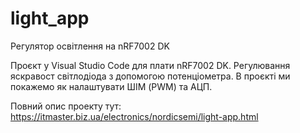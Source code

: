 # light_app
Регулятор освітлення на nRF7002 DK

Проєкт у Visual Studio Code для плати nRF7002 DK.
Регулювання яскравост світлодіода з допомогою потенціометра.
В проєкті ми покажемо як налаштувати ШІМ (PWM) та АЦП.

Повний опис проекту тут:
https://itmaster.biz.ua/electronics/nordicsemi/light-app.html
